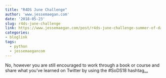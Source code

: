 ```yaml
---
title: "R4DS June Challenge"
author: 'www.jessemaegan.com'
date: '2018-05-23'
slug: r4ds-june-challenge
link: https://www.jessemaegan.com/post/r4ds-june-challenge-summer-of-data-science-2018/
categories:
- bloglink
tags:
  - python
  - jessemaegancom
---
```


No, however you are still encouraged to work through a book or course and share what you’ve learned on Twitter by using the #SoDS18 hashtag[... <i class="fas fa-external-link-alt"></i>](https://www.jessemaegan.com/post/r4ds-june-challenge-summer-of-data-science-2018/)

